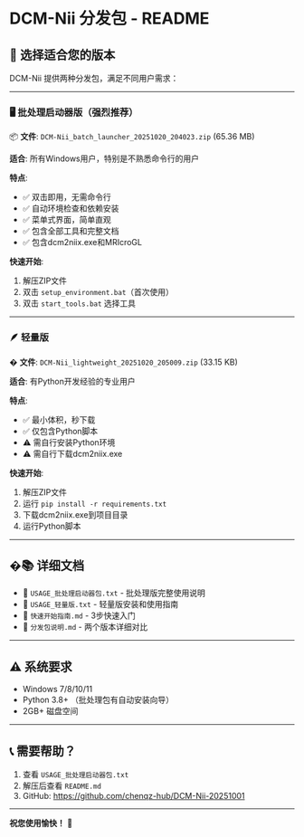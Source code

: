 # DCM-Nii 分发包 - README

## 🎯 选择适合您的版本

DCM-Nii 提供两种分发包，满足不同用户需求：

---

### 🖥️ 批处理启动器版（强烈推荐）
📦 **文件**: `DCM-Nii_batch_launcher_20251020_204023.zip` (65.36 MB)

**适合**: 所有Windows用户，特别是不熟悉命令行的用户

**特点**: 
- ✅ 双击即用，无需命令行
- ✅ 自动环境检查和依赖安装  
- ✅ 菜单式界面，简单直观
- ✅ 包含全部工具和完整文档
- ✅ 包含dcm2niix.exe和MRIcroGL

**快速开始**:
1. 解压ZIP文件
2. 双击 `setup_environment.bat`（首次使用）
3. 双击 `start_tools.bat` 选择工具

---

### 🪶 轻量版
� **文件**: `DCM-Nii_lightweight_20251020_205009.zip` (33.15 KB)

**适合**: 有Python开发经验的专业用户

**特点**:
- ✅ 最小体积，秒下载
- ✅ 仅包含Python脚本
- ⚠️ 需自行安装Python环境
- ⚠️ 需自行下载dcm2niix.exe

**快速开始**:
1. 解压ZIP文件
2. 运行 `pip install -r requirements.txt`
3. 下载dcm2niix.exe到项目目录
4. 运行Python脚本

---

## �📚 详细文档

- 📄 `USAGE_批处理启动器包.txt` - 批处理版完整使用说明
- 📄 `USAGE_轻量版.txt` - 轻量版安装和使用指南
- 📄 `快速开始指南.md` - 3步快速入门
- 📄 `分发包说明.md` - 两个版本详细对比

---

## ⚠️ 系统要求

- Windows 7/8/10/11
- Python 3.8+ （批处理包有自动安装向导）
- 2GB+ 磁盘空间

---

## 📞 需要帮助？

1. 查看 `USAGE_批处理启动器包.txt`
2. 解压后查看 `README.md`
3. GitHub: https://github.com/chenqz-hub/DCM-Nii-20251001

---

**祝您使用愉快！** 🎉
